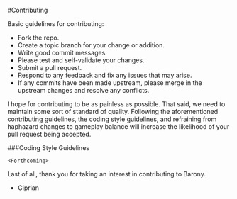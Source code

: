 #Contributing

Basic guidelines for contributing:
 * Fork the repo.
 * Create a topic branch for your change or addition.
 * Write good commit messages.
 * Please test and self-validate your changes.
 * Submit a pull request.
 * Respond to any feedback and fix any issues that may arise.
 * If any commits have been made upstream, please merge in the upstream changes and resolve any conflicts.


I hope for contributing to be as painless as possible. That said, we need to maintain some sort of standard of quality.
Following the aforementioned contributing guidelines, the coding style guidelines, and refraining from haphazard changes to gameplay balance will increase the likelihood of your pull request being accepted.


###Coding Style Guidelines

`<Forthcoming>`


Last of all, thank you for taking an interest in contributing to Barony.
 - Ciprian
